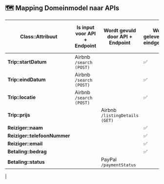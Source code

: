 ## 🗺️ Mapping Domeinmodel naar APIs

| Class::Attribuut             | Is input voor API + Endpoint     | Wordt gevuld door API + Endpoint | Wordt geleverd door eindgebruiker | Moet worden opgeslagen in de applicatie |
|------------------------------|----------------------------------|-----------------------------------|------------------------------------|------------------------------------------|
| **Trip::startDatum**         | Airbnb `/search (POST)`          |                                   | ✅                                  | ✅                                        |
| **Trip::eindDatum**          | Airbnb `/search (POST)`          |                                   | ✅                                  | ✅                                        |
| **Trip::locatie**            | Airbnb `/search (POST)`                 |                                   | ✅                                  | ✅                                        |
| **Trip::prijs**              |                                  | Airbnb `/listingDetails (GET)`          |                                    | ✅                                        |
| **Reiziger::naam**           |                                  |                                   | ✅                                  | ✅                                        |
| **Reiziger::telefoonNummer**  |                                  |                                   | ✅                                  | ✅                                        |
| **Reiziger::email**          |                                  |                                   | ✅                                  | ✅                                        |
| **Betaling::bedrag**         |                                  |                                   | ✅                                  | ✅                                        |
| **Betaling::status**         |                                  | PayPal `/paymentStatus`           |                                    | ✅                                        |
| 